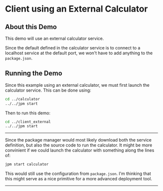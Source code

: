 # Client using an External Calculator

## About this Demo

This demo will use an external calculator service.

Since the default defined in the calculator service is to connect to a localhost
service at the default port, we won't have to add anything to the
`package.json`. 

## Running the Demo

Since this example using an external calculator, we must first launch the
calculator service. This can be done using:

```bash
cd ../calculator
../../jpm start
```

Then to run this demo:

```bash
cd ../client_external
../../jpm start
```

---

Since the package manager would most likely download both the service
definition, but also the source code to run the calculator. It might be more
convinient if we could launch the calculator with something along the lines of:

```bash
jpm start calculator
```

This would still use the configuration from `package.json`. I'm thinking that
this might serve as a nice primitive for a more advanced deployment tool.

---

